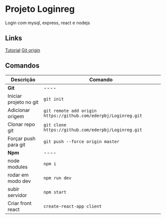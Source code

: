 # Projeto Loginreg

Login com mysql, express, react e nodejs

## Links

[Tutorial](https://www.youtube.com/watch?v=a1hhL9z-fbU&t=146s&ab_channel=MoreCodes)
[Git origin](https://github.com/ArjunAranetaCodes/MoreCodes-Youtube/tree/master/mern-mysql-login-reg)

## Comandos 

Descrição | Comando
----|----
__Git__ | ----
Iniciar projeto no git | `git init`
Adicionar origem | `git remote add origin https://github.com/ederpbj/Loginreg.git`
Clonar repo git | `git clone https://github.com/ederpbj/Loginreg.git`
Forçar push para git | `git push --force origin master`
__Npm__ | ----
node modules | `npm i`
rodar em modo dev | `npm run dev`
subir servidor | `npm start`
Criar front react | `create-react-app client`

